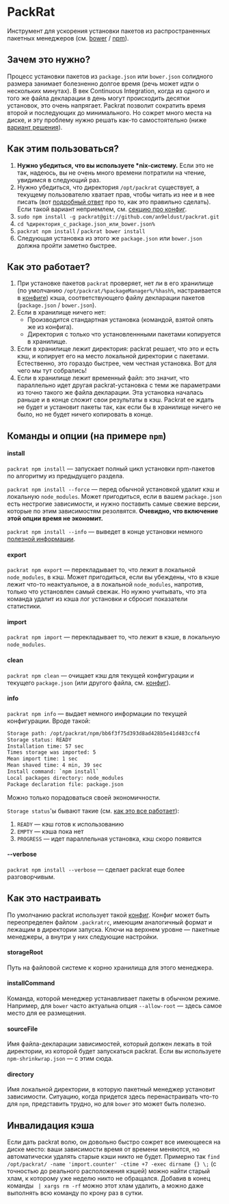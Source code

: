 # PackRat
Инструмент для ускорения установки пакетов из распространенных пакетных менеджеров (см. [bower](http://bower.io/) / [npm](http://npmjs.org/)).

## Зачем это нужно?
Процесс установки пакетов из `package.json` или `bower.json` солидного размера занимает болезненно долгое время (речь может идти о нескольких минутах).
В век Continuous Integration, когда из одного и того же файла декларации в день могут происходить десятки установок, это очень напрягает.
Packrat позволит сократить время второй и последующих до минимального.
Но сожрет много места на диске, и эту проблему нужно решать как-то самостоятельно (ниже [вариант решения](#Инвалидация-кэша)).

## Как этим пользоваться?
1. **Нужно убедиться, что вы используете \*nix-систему.** Если это не так, надеюсь, вы не очень много времени потратили на чтение, увидимся в следующий раз.
1. Нужно убедиться, что директория `/opt/packrat` существует, а текущему пользователю хватает прав, чтобы читать из нее и в нее писать (вот [подробный ответ](http://superuser.com/a/19333) про то, как это правильно сделать).
Если такой вариант неприемлем, см. [секцию про конфиг](#storageroot).
1. `sudo npm install -g packrat@git://github.com/an9eldust/packrat.git`
1. `cd %директория_с_package.json_или_bower.json%`
1. `packrat npm install` / `packrat bower install`
1. Следующая установка из этого же `package.json` или `bower.json` должна пройти заметно быстрее.

## Как это работает?
1. При установке пакетов `packrat` проверяет, нет ли в его хранилище (по умолчанию `/opt/packrat/%packageManager%/%hash%`, настраивается в [конфиге](#Как-это-настраивать)) кэша, соответствующего файлу декларации пакетов (`package.json` / `bower.json`).
1. Если в хранилище ничего нет:
    * Производится стандартная установка (командой, взятой опять же из конфига).
    * Директория с только что установленнными пакетами копируется в хранилище.
1. Если в хранилище лежит директория: packrat решает, что это и есть кэш, и копирует его на место локальной директории с пакетами. Естественно, это гораздо быстрее, чем честная установка. Вот для чего мы тут собрались!
1. Если в хранилище лежит временный файл: это значит, что параллельно идет другая packrat-установка с теми же параметрами из точно такого же файла декларации. Эта установка началась раньше и в конце сложит свои результаты в кэш. Packrat ее ждать не будет и установит пакеты так, как если бы в хранилище ничего не было, но не будет ничего копировать в конце.

## Команды и опции (на примере `npm`)

#### install
`packrat npm install` — запускает полный цикл установки npm-пакетов по алгоритму из предыдущего раздела.

`packrat npm install --force` — перед обычной установкой удалит кэш и локальную `node_modules`. Может пригодиться, если в вашем `package.json` есть нестрогие зависимости, и нужно поставить самые свежие версии, которые по этим зависимостям резолвятся.
**Очевидно, что включение этой опции время не экономит.**

`packrat npm install --info` — выведет в конце установки немного [полезной информации](#info).

#### export
`packrat npm export` — перекладывает то, что лежит в локальной `node_modules`, в кэш.
Может пригодиться, если вы убеждены, что в кэше лежит что-то неактуальное, а в локальной `node_modules`, напротив, только что установлен самый свежак.
Но нужно учитывать, что эта команда удалит из кэша лог установки и сбросит показатели статистики.

#### import
`packrat npm import` — перекладывает то, что лежит в кэше, в локальную `node_modules`.

#### clean
`packrat npm clean` — очищает кэш для текущей конфигурации и текущего `package.json` (или другого файла, см. [конфиг](#sourcefile)).

#### info
`packrat npm info` — выдает немного информации по текущей конфигурации. Вроде такой:

```sh
Storage path: /opt/packrat/npm/bb6f3f75d393d8ad428b5e41d483ccf4
Storage status: READY
Installation time: 57 sec
Times storage was imported: 5
Mean import time: 1 sec
Mean shaved time: 4 min, 39 sec
Install command: `npm install`
Local packages directory: node_modules
Package declaration file: package.json
```
Можно только порадоваться своей экономичности.

`Storage status`'ы бывают такие (см. [как это все работает](#Как-это-работает)):

1. `READY` — кэш готов к использованию
1. `EMPTY` — кэша пока нет
1. `PROGRESS` — идет параллельная установка, кэш скоро появится

#### --verbose
`packrat npm install --verbose` — сделает packrat еще более разговорчивым.

## Как это настраивать
По умолчанию packrat использует такой [конфиг](/lib/config.json).
Конфиг может быть переопределен файлом `.packratrc`, имеющим аналогичный формат и лежащим в директории запуска.
Ключи на верхнем уровне — пакетные менеджеры, а внутри у них следующие настройки.

#### storageRoot
Путь на файловой системе к корню хранилища для этого менеджера.

#### installCommand
Команда, которой менеджер устанавливает пакеты в обычном режиме. Например, для `bower` часто актуальна опция `--allow-root` — здесь самое место для ее размещения.

#### sourceFile
Имя файла-декларации зависимостей, который должен лежать в той директории, из которой будет запускаться packrat. Если вы используете `npm-shrinkwrap.json` — с этим сюда.

#### directory
Имя локальной директории, в которую пакетный менеджер установит зависимости. Ситуацию, когда придется здесь перенастраивать что-то для `npm`, представить трудно, но для `bower` это может быть полезно.

## Инвалидация кэша
Если дать packrat волю, он довольно быстро сожрет все имеющееся на диске место: ваши зависимости время от времени меняются, но автоматически удалять старые кэши никто не будет.
Примерно так `find /opt/packrat/ -name 'import.counter' -ctime +7 -exec dirname {} \;` (с точностью до реального расположения кэшей) можно найти старый хлам, к которому уже неделю никто не обращался.
Добавив в конец команды ` | xargs rm -rf` можно этот хлам удалить, а можно даже выполнять всю команду по крону раз в сутки.
